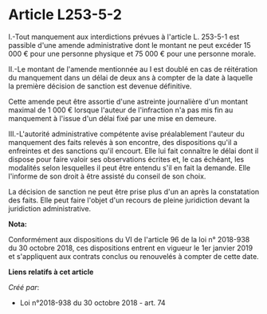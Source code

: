 # Article L253-5-2

I.-Tout manquement aux interdictions prévues à l'article L. 253-5-1 est passible d'une amende administrative dont le montant
ne peut excéder 15 000 € pour une personne physique et 75 000 € pour une personne morale.

II.-Le montant de l'amende mentionnée au I est doublé en cas de réitération du manquement dans un délai de deux ans à compter
de la date à laquelle la première décision de sanction est devenue définitive.

Cette amende peut être assortie d'une astreinte journalière d'un montant maximal de 1 000 € lorsque l'auteur de l'infraction
n'a pas mis fin au manquement à l'issue d'un délai fixé par une mise en demeure.

III.-L'autorité administrative compétente avise préalablement l'auteur du manquement des faits relevés à son encontre, des
dispositions qu'il a enfreintes et des sanctions qu'il encourt. Elle lui fait connaître le délai dont il dispose pour faire
valoir ses observations écrites et, le cas échéant, les modalités selon lesquelles il peut être entendu s'il en fait la
demande. Elle l'informe de son droit à être assisté du conseil de son choix.

La décision de sanction ne peut être prise plus d'un an après la constatation des faits. Elle peut faire l'objet d'un recours
de pleine juridiction devant la juridiction administrative.

**Nota:**

Conformément aux dispositions du VI de l'article 96 de la loi n° 2018-938 du 30 octobre 2018, ces dispositions entrent en
vigueur le 1er janvier 2019 et s'appliquent aux contrats conclus ou renouvelés à compter de cette date.

**Liens relatifs à cet article**

_Créé par_:

  - Loi n°2018-938 du 30 octobre 2018 - art. 74
